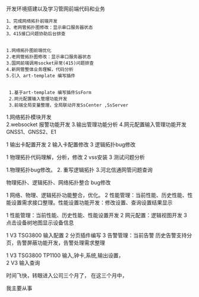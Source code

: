 开发环境搭建以及学习管网前端代码和业务


	1、完成网络拓扑前端开发                       
    2、老网管拓扑图修改：显示串口服务器状态                              
    3、415接口问题协助后台排查 


    1.网络拓扑图前端优化            
    2.老网管拓扑图修改：显示串口服务器状态                         
    3.国网前端调用socket异常(415)问题排查                         
    4.新网管整体业务理解，代码分析     
    5.引入 art-template 编写插件


     1.基于art-template 编写插件SsForm     
     2.网元配置输入管理功能开发         
     3.前端全局变量整理，全局联动开发SsCenter ,SsServer   


1.网络拓扑模块开发    
2.websocket 报警功能开发 
3.输出管理功能分析 4.网元配置输入管理功能开发GNSS1、GNSS2、E1


1 输出卡配置开发
2 输入卡配置修改
3 逻辑拓扑bug修改


1 物理拓扑代码理解，分析，修改
 2 vss安装
 3 测试问题分析

 1.物理拓扑bug修改。
2. 重写逻辑拓扑
3.河北信通网管问题查询  


物理拓扑、逻辑拓扑、网络拓扑整合 bug修改


1 网络、物理、逻辑拓扑功能整合，优化。
2 性能管理：当前性能、历史性能、性能设置需求接口整理。性能设置功能开发：修改设置、查询设置结果显示


1  性能管理：当前性能、历史性能、性能设置开发
2  网元配置：逻辑视图开发
3  点击设备树地图显示设备信息


1  V3 TSG3800 输入配置
2  分页插件编写
3  告警管理：当前告警 历史告警支持分页，告警屏蔽功能开发，告警处理需求整理


1 V3 TSG3800 TP1100 输入,钟卡,系统,输出设置，  
2 V3 输入查询




时间飞快，转眼进入公司三个月了， 在这三个月中，

我主要从事


